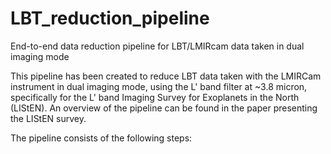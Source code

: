 # LBT_reduction_pipeline
End-to-end data reduction pipeline for LBT/LMIRcam data taken in dual imaging mode

This pipeline has been created to reduce LBT data taken with the LMIRCam instrument in dual imaging mode, using the L' band filter at ~3.8 micron, specifically for the L' band Imaging Survey for Exoplanets in the North (LIStEN).
An overview of the pipeline can be found in the paper presenting the LIStEN survey.

The pipeline consists of the following steps:
